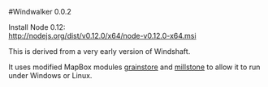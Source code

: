 #Windwalker 0.0.2


Install Node 0.12:  
http://nodejs.org/dist/v0.12.0/x64/node-v0.12.0-x64.msi  
  
This is derived from a very early version of Windshaft.

It uses modified MapBox modules [grainstore] and [millstone] to allow it to run under Windows or Linux.


   [grainstore]: <http://github.com/BHare1985/grainstore>
   [millstone]: <http://github.com/BHare1985/millstone>

